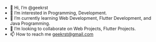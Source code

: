 - 👋 Hi, I’m @geekrst
- 👀 I’m interested in Programming, Development.
- 🌱 I’m currently learning Web Development, Flutter Development, and Java Programming.
- 💞️ I’m looking to collaborate on Web Projects, Flutter Projects.
- 📫 How to reach me geekrst@gmail.com

<!---
geekrst/geekrst is a ✨ special ✨ repository because its `README.md` (this file) appears on your GitHub profile.
You can click the Preview link to take a look at your changes.
--->
